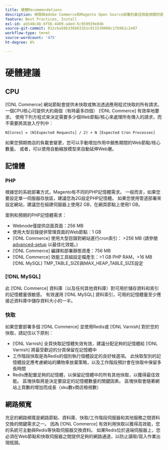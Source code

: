 ```yaml
---
title: 硬體Recommendations
description: 檢閱與Adobe Commerce和Magento Open Source部署的最佳效能相關的建議硬體清單。
feature: Best Practices, Install
exl-id: ab548c4b-6f56-4409-a4ed-5c959939e04b
source-git-commit: 012cba58b336b032b1c911539008c1fb961c2e07
workflow-type: tm+mt
source-wordcount: '475'
ht-degree: 0%

---
```


# 硬體建議

## CPU

[!DNL Commerce] 網站節點會提供未快取或無法透過應用程式快取的所有請求。 一個CPU核心可提供大約兩個（有時最多四個） [!DNL Commerce] 有效率地要求。 使用下列方程式來決定需要多少個Web節點/核心來處理所有傳入的請求，而不需要將其放入佇列中：

```
N[Cores] = (N[Expected Requests] / 2) + N [Expected Cron Processes]
```

如果您預期商店的負載會變更，您可以手動增加作用中銷售期間的Web節點/核心數量。 或者，可以使用自動縮放模型來自動延伸Web層。

## 記憶體

### PHP

根據您的系統部署方式，Magento有不同的PHP記憶體需求。  一般而言，如果您要設定單一伺服器存放區，建議您為2G設定PHP記憶體。  如果您使用管道部署來設定網站，建議您在組建伺服器上使用2 GB，在網頁節點上使用1 GB。

案例和預期的PHP記憶體需求：

* Webnode僅提供店面頁面：256 MB
* 使用大型目錄提供管理頁面的Web節點：1 GB
* [!DNL Commerce] 使用大型目錄對網站進行cron索引： >256 MB (請參閱 [advanced-setup](../performance/advanced-setup.md) 以最佳化效能。)
* [!DNL Commerce] 編譯和部署靜態資產：756 MB
* [!DNL Commerce] 效能工具組設定檔產生：>1 GB PHP RAM，>16 MB [!DNL MySQL] TMP_TABLE_SIZE與MAX_HEAP_TABLE_SIZE設定

### [!DNL MySQL]

此 [!DNL Commerce] 資料庫（以及任何其他資料庫）對可用於儲存資料和索引的記憶體量很敏感。 有效運用 [!DNL MySQL] 資料索引，可用的記憶體量至少應接近資料庫中儲存資料大小的一半。

### 快取

如果您要部署多個 [!DNL Commerce] 並使用Redis或 [!DNL Varnish] 對於您的快取，請記住以下原則：

* [!DNL Varnish] 全頁快取記憶體失效有效，建議分配足夠的記憶體給 [!DNL Varnish] 將最受歡迎的分頁保留在記憶體中
* 工作階段快取是為Redis的個別執行個體設定的良好候選項。  此快取型別的記憶體設定應考慮網站的購物車放棄策略，以及工作階段預計會在快取中保留多長時間
* Redis應配置足夠的記憶體，以保留記憶體中的所有其他快取，以獲得最佳效能。  區塊快取將是決定要設定的記憶體數量的關鍵因素。  區塊快取會隨著網站上頁數的增加而成長（sku數x商店檢視數）

## 網路頻寬

充足的網路頻寬是網路節點、資料庫、快取/工作階段伺服器和其他服務之間資料交換的關鍵需求之一。 因為 [!DNL Commerce] 有效利用快取以獲得高效能，您的系統可主動與Redis等快取伺服器交換資料。 如果Redis位於遠端伺服器上，您必須在Web節點和快取伺服器之間提供足夠的網路通道，以防止讀取/寫入作業出現瓶頸。
